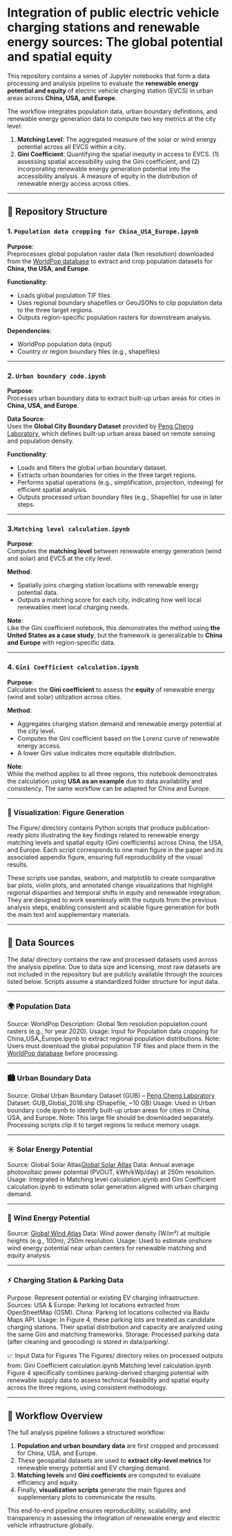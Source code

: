 # Integration of public electric vehicle charging stations and renewable energy sources: The global potential and spatial equity

This repository contains a series of Jupyter notebooks that form a data processing and analysis pipeline to evaluate the **renewable energy potential and equity** of electric vehicle charging station (EVCS) in urban areas across **China, USA, and Europe**.

The workflow integrates population data, urban boundary definitions, and renewable energy generation data to compute two key metrics at the city level:
1. **Matching Level**: The aggregated measure of the solar or wind energy potential across all EVCS within a city.
2. **Gini Coefficient**: Quantifying the spatial inequity in access to EVCS. (1) assessing spatial accessibility using the Gini coefficient, and (2) incorporating renewable energy generation potential into the accessibility analysis. A measure of equity in the distribution of renewable energy access across cities.

---

## 📁 Repository Structure

### 1. `Population data cropping for China_USA_Europe.ipynb`
**Purpose**:  
Preprocesses global population raster data (1km resolution) downloaded from the [WorldPop database](https://www.worldpop.org/) to extract and crop population datasets for **China, the USA, and Europe**.

**Functionality**:
- Loads global population TIF files.
- Uses regional boundary shapefiles or GeoJSONs to clip population data to the three target regions.
- Outputs region-specific population rasters for downstream analysis.

**Dependencies**:  
- WorldPop population data (input)
- Country or region boundary files (e.g., shapefiles)

---

### 2. `Urban boundary code.ipynb`
**Purpose**:  
Processes urban boundary data to extract built-up urban areas for cities in **China, USA, and Europe**.

**Data Source**:  
Uses the **Global City Boundary Dataset** provided by [Peng Cheng Laboratory](https://data-starcloud.pcl.ac.cn/iearthdata/), which defines built-up urban areas based on remote sensing and population density.

**Functionality**:
- Loads and filters the global urban boundary dataset.
- Extracts urban boundaries for cities in the three target regions.
- Performs spatial operations (e.g., simplification, projection, indexing) for efficient spatial analysis.
- Outputs processed urban boundary files (e.g., Shapefile) for use in later steps.

---

### 3.`Matching level calculation.ipynb`
**Purpose**:  
Computes the **matching level** between renewable energy generation (wind and solar) and EVCS at the city level.

**Method**:
- Spatially joins charging station locations with renewable energy potential data.
- Outputs a matching score for each city, indicating how well local renewables meet local charging needs.

**Note**:  
Like the Gini coefficient notebook, this demonstrates the method using **the United States as a case study**, but the framework is generalizable to **China and Europe** with region-specific data.

---

### 4. `Gini Coefficient calculation.ipynb`
**Purpose**:  
Calculates the **Gini coefficient** to assess the **equity** of renewable energy (wind and solar) utilization across cities.

**Method**:
- Aggregates charging station demand and renewable energy potential at the city level.
- Computes the Gini coefficient based on the Lorenz curve of renewable energy access.
- A lower Gini value indicates more equitable distribution.

**Note**:  
While the method applies to all three regions, this notebook demonstrates the calculation using **USA as an example** due to data availability and consistency. The same workflow can be adapted for China and Europe. 

---
### 📁 Visualization: Figure Generation

The Figure/ directory contains Python scripts that produce publication-ready plots illustrating the key findings related to renewable energy matching levels and spatial equity (Gini coefficients) across China, the USA, and Europe. Each script corresponds to one main figure in the paper and its associated appendix figure, ensuring full reproducibility of the visual results.

These scripts use pandas, seaborn, and matplotlib to create comparative bar plots, violin plots, and annotated change visualizations that highlight regional disparities and temporal shifts in equity and renewable integration. They are designed to work seamlessly with the outputs from the previous analysis steps, enabling consistent and scalable figure generation for both the main text and supplementary materials.

---

## 📁 Data Sources
The data/ directory contains the raw and processed datasets used across the analysis pipeline. Due to data size and licensing, most raw datasets are not included in the repository but are publicly available through the sources listed below. Scripts assume a standardized folder structure for input data.

---

### 🌍 Population Data 
Source: WorldPop
Description: Global 1km resolution population count rasters (e.g., for year 2020).
Usage: Input for Population data cropping for China_USA_Europe.ipynb to extract regional population distributions.
Note: Users must download the global population TIF files and place them in  the [WorldPop database](https://www.worldpop.org/) before processing.

---
### 🏙️ Urban Boundary Data
Source: Global Urban Boundary Dataset (GUB) – [Peng Cheng Laboratory](https://data-starcloud.pcl.ac.cn/iearthdata/)
Dataset: GUB_Global_2018.shp (Shapefile, ~10 GB)
Usage: Used in Urban boundary code.ipynb to identify built-up urban areas for cities in China, USA, and Europe.
Note: This large file should be downloaded separately. Processing scripts clip it to target regions to reduce memory usage.

---

### ☀️ Solar Energy Potential
Source: Global Solar Atlas[Global Solar Atlas](https://globalsolaratlas.info/download/usa)
Data: Annual average photovoltaic power potential (PVOUT, kWh/kWp/day) at 250m resolution.
Usage: Integrated in Matching level calculation.ipynb and Gini Coefficient calculation.ipynb to estimate solar generation aligned with urban charging demand.

---
### 💨 Wind Energy Potential 

Source: [Global Wind Atlas](https://globalwindtlas.info/zh/download/maps-country-and-region)
Data: Wind power density (W/m²) at multiple heights (e.g., 100m), 250m resolution.
Usage: Used to estimate onshore wind energy potential near urban centers for renewable matching and equity analysis.

---
### ⚡ Charging Station & Parking Data

Purpose: Represent potential or existing EV charging infrastructure.
Sources:
USA & Europe: Parking lot locations extracted from OpenStreetMap (OSM).
China: Parking lot locations collected via Baidu Maps API.
Usage: In Figure 4, these parking lots are treated as candidate charging stations. Their spatial distribution and capacity are analyzed using the same Gini and matching frameworks.
Storage: Processed parking data (after cleaning and geocoding) is stored in data/parking/.

📈 Input Data for Figures
The Figures/ directory relies on processed outputs from:
Gini Coefficient calculation.ipynb
Matching level calculation.ipynb
Figure 4 specifically combines parking-derived charging potential with renewable supply data to assess technical feasibility and spatial equity across the three regions, using consistent methodology.

---

## 🔗 Workflow Overview
The full analysis pipeline follows a structured workflow:
1. **Population and urban boundary data** are first cropped and processed for China, USA, and Europe.
2. These geospatial datasets are used to **extract city-level metrics** for renewable energy potential and EV charging demand.
3. **Matching levels** and **Gini coefficients** are computed to evaluate efficiency and equity.
4. Finally, **visualization scripts** generate the main figures and supplementary plots to communicate the results.

This end-to-end pipeline ensures reproducibility, scalability, and transparency in assessing the integration of renewable energy and electric vehicle infrastructure globally.
